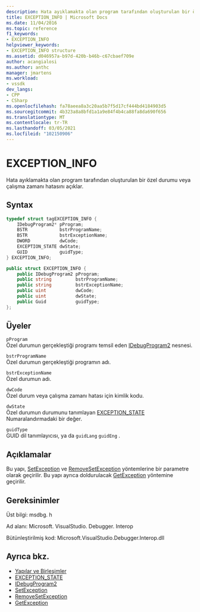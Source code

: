 ```yaml
---
description: Hata ayıklamakta olan program tarafından oluşturulan bir özel durumu veya çalışma zamanı hatasını açıklar.
title: EXCEPTION_INFO | Microsoft Docs
ms.date: 11/04/2016
ms.topic: reference
f1_keywords:
- EXCEPTION_INFO
helpviewer_keywords:
- EXCEPTION_INFO structure
ms.assetid: d046957a-b97d-420b-b46b-c67cbaef709e
author: acangialosi
ms.author: anthc
manager: jmartens
ms.workload:
- vssdk
dev_langs:
- CPP
- CSharp
ms.openlocfilehash: fa78aeea8a3c20aa5b7f5d17cf444bd4184903d5
ms.sourcegitcommit: 4b323a8a8bfd1a1a9e84f4b4ca88fa8da690f656
ms.translationtype: MT
ms.contentlocale: tr-TR
ms.lasthandoff: 03/05/2021
ms.locfileid: "102150906"
---
```

# <a name="exception_info"></a>EXCEPTION_INFO
Hata ayıklamakta olan program tarafından oluşturulan bir özel durumu veya çalışma zamanı hatasını açıklar.

## <a name="syntax"></a>Syntax

```cpp
typedef struct tagEXCEPTION_INFO {
    IDebugProgram2* pProgram;
    BSTR            bstrProgramName;
    BSTR            bstrExceptionName;
    DWORD           dwCode;
    EXCEPTION_STATE dwState;
    GUID            guidType;
} EXCEPTION_INFO;
```

```csharp
public struct EXCEPTION_INFO {
    public IDebugProgram2 pProgram;
    public string         bstrProgramName;
    public string         bstrExceptionName;
    public uint           dwCode;
    public uint           dwState;
    public Guid           guidType;
};
```

## <a name="members"></a>Üyeler
`pProgram`\
Özel durumun gerçekleştiği programı temsil eden [IDebugProgram2](../../../extensibility/debugger/reference/idebugprogram2.md) nesnesi.

`bstrProgramName`\
Özel durumun gerçekleştiği programın adı.

`bstrExceptionName`\
Özel durumun adı.

`dwCode`\
Özel durum veya çalışma zamanı hatası için kimlik kodu.

`dwState`\
Özel durumun durumunu tanımlayan [EXCEPTION_STATE](../../../extensibility/debugger/reference/exception-state.md) Numaralandırmadaki bir değer.

`guidType`\
GUID dil tanımlayıcısı, ya da `guidLang` `guidEng` .

## <a name="remarks"></a>Açıklamalar
Bu yapı, [SetException](../../../extensibility/debugger/reference/idebugengine2-setexception.md) ve [RemoveSetException](../../../extensibility/debugger/reference/idebugengine2-removesetexception.md) yöntemlerine bir parametre olarak geçirilir. Bu yapı ayrıca doldurulacak [GetException](../../../extensibility/debugger/reference/idebugexceptionevent2-getexception.md) yöntemine geçirilir.

## <a name="requirements"></a>Gereksinimler
Üst bilgi: msdbg. h

Ad alanı: Microsoft. VisualStudio. Debugger. Interop

Bütünleştirilmiş kod: Microsoft.VisualStudio.Debugger.Interop.dll

## <a name="see-also"></a>Ayrıca bkz.
- [Yapılar ve Birleşimler](../../../extensibility/debugger/reference/structures-and-unions.md)
- [EXCEPTION_STATE](../../../extensibility/debugger/reference/exception-state.md)
- [IDebugProgram2](../../../extensibility/debugger/reference/idebugprogram2.md)
- [SetException](../../../extensibility/debugger/reference/idebugengine2-setexception.md)
- [RemoveSetException](../../../extensibility/debugger/reference/idebugengine2-removesetexception.md)
- [GetException](../../../extensibility/debugger/reference/idebugexceptionevent2-getexception.md)
